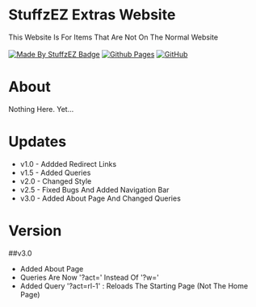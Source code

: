 # StuffzEZ Extras Website
This Website Is For Items That Are Not On The Normal Website
<br>
<br>
[![Made By StuffzEZ Badge](https://img.shields.io/badge/StuffzEZ-Made_By?label=Made%20By&labelColor=blue&color=orange)](https://bit.ly/m/StuffzEZ)
[![Github Pages](https://img.shields.io/badge/github%20pages-121013?style=for-the-badge&logo=github&logoColor=white)](https://stuffzez.github.io)
[![GitHub](https://img.shields.io/badge/github-%23121011.svg?style=for-the-badge&logo=github&logoColor=white)](https://github.com/StuffzEZ/stuffzez.github.io)

# About
Nothing Here. Yet...

# Updates
- v1.0 - Addded Redirect Links
- v1.5 - Added Queries
- v2.0 - Changed Style
- v2.5 - Fixed Bugs And Added Navigation Bar
- v3.0 - Added About Page And Changed Queries

# Version

##v3.0
- Added About Page
- Queries Are Now '?act=' Instead Of '?w='
- Added Query '?act=rl-1' : Reloads The Starting Page (Not The Home Page)
